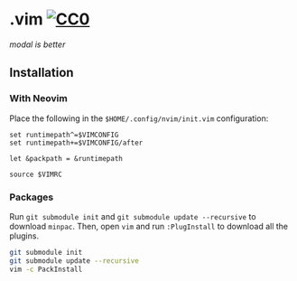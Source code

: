 # .vim [![CC0](http://mirrors.creativecommons.org/presskit/buttons/88x31/svg/cc-zero.svg)](https://creativecommons.org/publicdomain/zero/1.0/)
_modal is better_

## Installation

### With Neovim

Place the following in the `$HOME/.config/nvim/init.vim` configuration:

```vim
set runtimepath^=$VIMCONFIG
set runtimepath+=$VIMCONFIG/after

let &packpath = &runtimepath

source $VIMRC
```

### Packages

Run `git submodule init` and `git submodule update --recursive` to download `minpac`. Then, open `vim` and run `:PlugInstall` to download all the plugins.

```sh
git submodule init
git submodule update --recursive
vim -c PackInstall
```

